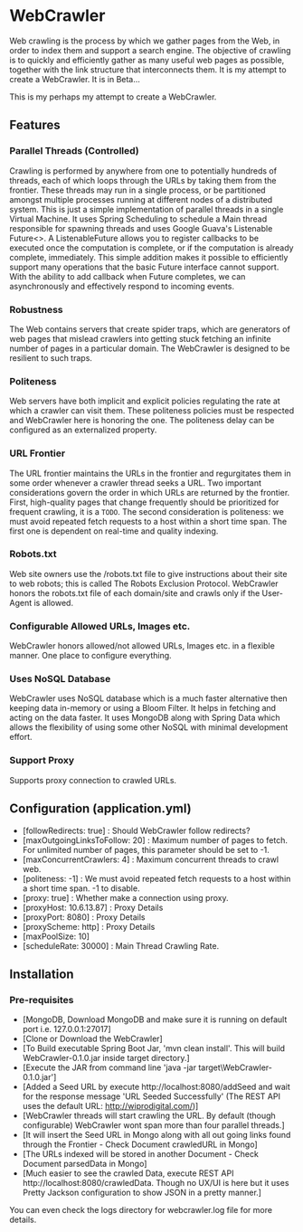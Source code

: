 # WebCrawler
Web crawling is the process by which we gather pages from the Web, in order to index them and support a search engine. The objective of crawling is to quickly and efficiently gather as many useful web pages as possible, together with the link structure that interconnects them. It is my attempt to create a WebCrawler. 
It is in Beta...

This is my perhaps my attempt to create a WebCrawler.

## Features

### Parallel Threads (Controlled) 
Crawling is performed by anywhere from one to potentially hundreds of threads, each of which loops through the URLs by taking them from the frontier. These threads may run in a single process, or be partitioned amongst multiple processes running at different nodes of a distributed system. This is just a simple implementation of parallel threads in a single Virtual Machine. It uses Spring Scheduling to schedule a Main thread responsible for spawning threads and uses Google Guava's Listenable Future<>. A ListenableFuture allows you to register callbacks to be executed once the computation is complete, or if the computation is already complete, immediately. This simple addition makes it possible to efficiently support many operations that the basic Future interface cannot support. With the ability to add callback when Future completes, we can asynchronously and effectively respond to incoming events.

### Robustness
The Web contains servers that create spider traps, which are generators of web pages that mislead crawlers into getting stuck fetching an infinite number of pages in a particular domain. The WebCrawler is designed to be resilient to such traps.

### Politeness
Web servers have both implicit and explicit policies regulating the rate at which a crawler can visit them. These politeness policies must be respected and WebCrawler here is honoring the one. The politeness delay can be configured as an externalized property. 

### URL Frontier
The URL frontier maintains the URLs in the frontier and regurgitates them in some order whenever a crawler thread seeks a URL. Two important considerations govern the order in which URLs are returned by the frontier.  First, high-quality pages that change frequently should be prioritized for frequent crawling, it is a `TODO`.  The second consideration is politeness: we must avoid repeated fetch requests to a host within a short time span.
The first one is dependent on real-time and quality indexing.

### Robots.txt
Web site owners use the /robots.txt file to give instructions about their site to web robots; this is called The Robots Exclusion Protocol. WebCrawler honors the robots.txt file of each domain/site and crawls only if the User-Agent is allowed.

### Configurable Allowed URLs, Images etc.
WebCrawler honors allowed/not allowed URLs, Images etc. in a flexible manner. One place to configure everything.

### Uses NoSQL Database
WebCrawler uses NoSQL database which is a much faster alternative then keeping data in-memory or using a Bloom Filter. It helps in fetching and acting on the data faster. It uses MongoDB along with Spring Data which allows the flexibility of using some other NoSQL with minimal development effort.

### Support Proxy
Supports proxy connection to crawled URLs.

## Configuration (application.yml)

- [followRedirects: true] : Should WebCrawler follow redirects?
- [maxOutgoingLinksToFollow: 20] : Maximum number of pages to fetch. For unlimited number of pages, this parameter should be set to -1.
- [maxConcurrentCrawlers: 4] : Maximum concurrent threads to crawl web.
- [politeness: -1] : We must avoid repeated fetch requests to a host within a short time span. -1 to disable.
- [proxy: true] : Whether make a connection using proxy.
- [proxyHost: 10.6.13.87] : Proxy Details
- [proxyPort: 8080] : Proxy Details
- [proxyScheme: http] : Proxy Details
- [maxPoolSize: 10]
- [scheduleRate: 30000] : Main Thread Crawling Rate.

## Installation

### Pre-requisites
- [MongoDB, Download MongoDB and make sure it is running on default port i.e. 127.0.0.1:27017]  
- [Clone or Download the WebCrawler]
- [To Build executable Spring Boot Jar, 'mvn clean install'. This will build WebCrawler-0.1.0.jar inside target directory.]
- [Execute the JAR from command line 'java -jar target\WebCrawler-0.1.0.jar']
- [Added a Seed URL by execute http://localhost:8080/addSeed and wait for the response message 'URL Seeded Successfully' (The REST API uses the default URL: http://wiprodigital.com/)]
- [WebCrawler threads will start crawling the URL. By default (though configurable) WebCrawler wont span more than four parallel threads.]
- [It will insert the Seed URL in Mongo along with all out going links found through the Frontier - Check Document crawledURL in Mongo]
- [The URLs indexed will be stored in another Document - Check Document parsedData in Mongo]
- [Much easier to see the crawled Data, execute REST API http://localhost:8080/crawledData. Though no UX/UI is here but it uses Pretty Jackson configuration to show JSON in a pretty manner.]

You can even check the logs directory for webcrawler.log file for more details.


